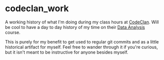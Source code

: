 # codeclan_work

A working history of what I'm doing during my class hours at [CodeClan](https://codeclan.com/). Will be cool to have a day to day history of my time on their [Data Analysis](https://codeclan.com/courses/data-analysis/) course.

This is purely for my benefit to get used to regular git commits and as a little historical artifact for myself. Feel free to wander through it if you're curious, but it isn't meant to be instructive for anyone besides myself.
